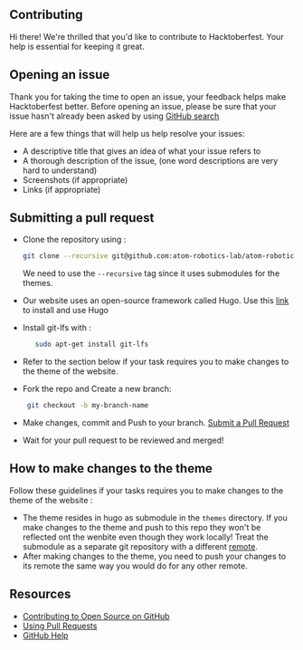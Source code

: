 ## Contributing

[pr]: https://github.com/raise-dev/hacktoberfest/compare
[style]: https://github.com/bbatsov/ruby-style-guide

Hi there! We're thrilled that you'd like to contribute to Hacktoberfest. Your help is essential for keeping it great.


## Opening an issue

Thank you for taking the time to open an issue, your feedback helps make Hacktoberfest better.
Before opening an issue, please be sure that your issue hasn't already been asked by using [GitHub search](https://help.github.com/articles/searching-issues/)

Here are a few things that will help us help resolve your issues:

- A descriptive title that gives an idea of what your issue refers to
- A thorough description of the issue, (one word descriptions are very hard to understand)
- Screenshots (if appropriate)
- Links (if appropriate)

## Submitting a pull request

* Clone the repository using :
    ```bash
    git clone --recursive git@github.com:atom-robotics-lab/atom-robotics-lab.github.io.git
    ```
    We need to use the `--recursive` tag since it uses submodules for the themes.
* Our website uses an open-source framework called Hugo. Use this [link](https://gohugo.io/getting-started/quick-start/) to install and use Hugo

* Install git-lfs with  :
  ```bash
     sudo apt-get install git-lfs
  ```

* Refer to the section below if your task requires you to make changes to the theme of the website.

* Fork the repo and Create a new branch: 
   ```bash
    git checkout -b my-branch-name
    ```
* Make changes, commit and Push to your branch. [Submit a Pull Request][pr]
* Wait for your pull request to be reviewed and merged!


## How to make changes to the theme
Follow these guidelines if your tasks requires you to make changes to the theme of the website :

* The theme resides in hugo as submodule in the `themes` directory. If you make changes to the theme and push to this repo they won't be reflected ont the wenbite even though they work locally! Treat the submodule as a separate git repository with a different [remote](https://github.com/atom-robotics-lab/roxo-hugo).
* After making changes to the theme, you need to push your changes to its remote the same way you would do for any other remote.


## Resources

- [Contributing to Open Source on GitHub](https://guides.github.com/activities/contributing-to-open-source/)
- [Using Pull Requests](https://help.github.com/articles/using-pull-requests/)
- [GitHub Help](https://help.github.com)
